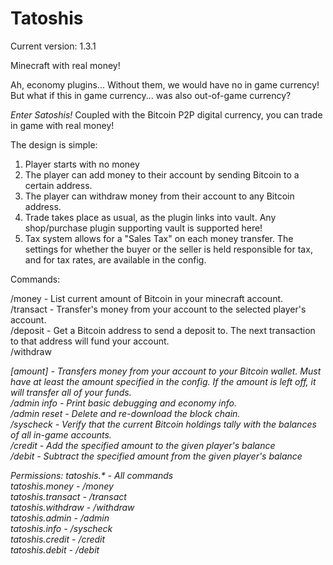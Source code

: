 Tatoshis
========

Current version: 1.3.1

Minecraft with real money!  

Ah, economy plugins... Without them, we would have no in game currency! But what if this in game currency... was also out-of-game currency?  

*Enter Satoshis!*
Coupled with the Bitcoin P2P digital currency, you can trade in game with real money!

The design is simple:  
1) Player starts with no money  
2) The player can add money to their account by sending Bitcoin to a certain address.  
3) The player can withdraw money from their account to any Bitcoin address.  
4) Trade takes place as usual, as the plugin links into vault. Any shop/purchase plugin supporting vault is supported here!  
5) Tax system allows for a "Sales Tax" on each money transfer. The settings for whether the buyer or the seller is held responsible for tax, and for tax rates, are available in the config.  

Commands:  

/money - List current amount of Bitcoin in your minecraft account.  
/transact <player> <amount> - Transfer's money from your account to the selected player's account.  
/deposit - Get a Bitcoin address to send a deposit to. The next transaction to that address will fund your account.  
/withdraw <address> [amount] - Transfers money from your account to your Bitcoin wallet. Must have at least the amount specified in the config. If the amount is left off, it will transfer all of your funds.  
/admin info - Print basic debugging and economy info.  
/admin reset - Delete and re-download the block chain.  
/syscheck - Verify that the current Bitcoin holdings tally with the balances of all in-game accounts.  
/credit <player> <amount> - Add the specified amount to the given player's balance  
/debit <player> <amount> - Subtract the specified amount from the given player's balance  

Permissions:
tatoshis.* - All commands  
tatoshis.money - /money  
tatoshis.transact - /transact  
tatoshis.withdraw - /withdraw  
tatoshis.admin - /admin  
tatoshis.info - /syscheck  
tatoshis.credit - /credit  
tatoshis.debit - /debit


